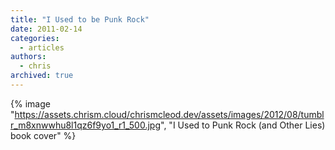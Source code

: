 ```yaml
---
title: "I Used to be Punk Rock"
date: 2011-02-14
categories:
  - articles
authors:
  - chris
archived: true
---
```


{% image "https://assets.chrism.cloud/chrismcleod.dev/assets/images/2012/08/tumblr_m8xnwwhu8l1qz6f9yo1_r1_500.jpg", "I Used to Punk Rock (and Other Lies) book cover" %}

